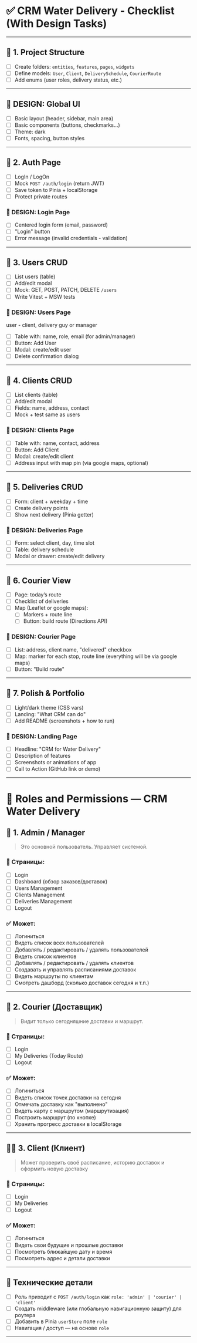 # ✅ CRM Water Delivery - Checklist (With Design Tasks)

---

## 🧱 1. Project Structure
- [ ] Create folders: `entities`, `features`, `pages`, `widgets`
- [ ] Define models: `User`, `Client`, `DeliverySchedule`, `CourierRoute`
- [ ] Add enums (user roles, delivery status, etc.)

---

## 🎨 DESIGN: Global UI
- [ ] Basic layout (header, sidebar, main area)
- [ ] Basic components (buttons, checkmarks...)
- [ ] Theme: dark
- [ ] Fonts, spacing, button styles

---

## 🔐 2. Auth Page
- [ ] LogIn / LogOn
- [ ] Mock `POST /auth/login` (return JWT)
- [ ] Save token to Pinia + localStorage
- [ ] Protect private routes

### 🎨 DESIGN: Login Page
- [ ] Centered login form (email, password)
- [ ] "Login" button
- [ ] Error message (invalid credentials - validation)

---

## 👥 3. Users CRUD
- [ ] List users (table)
- [ ] Add/edit modal
- [ ] Mock: GET, POST, PATCH, DELETE `/users`
- [ ] Write Vitest + MSW tests

### 🎨 DESIGN: Users Page
user - client, delivery guy or manager
- [ ] Table with: name, role, email (for admin/manager)
- [ ] Button: Add User
- [ ] Modal: create/edit user
- [ ] Delete confirmation dialog

---

## 🏢 4. Clients CRUD
- [ ] List clients (table)
- [ ] Add/edit modal
- [ ] Fields: name, address, contact
- [ ] Mock + test same as users

### 🎨 DESIGN: Clients Page
- [ ] Table with: name, contact, address
- [ ] Button: Add Client
- [ ] Modal: create/edit client
- [ ] Address input with map pin (via google maps, optional)

---

## 🚚 5. Deliveries CRUD
- [ ] Form: client + weekday + time
- [ ] Create delivery points
- [ ] Show next delivery (Pinia getter)

### 🎨 DESIGN: Deliveries Page
- [ ] Form: select client, day, time slot
- [ ] Table: delivery schedule
- [ ] Modal or drawer: create/edit delivery

---

## 🧭 6. Courier View
- [ ] Page: today’s route
- [ ] Checklist of deliveries
- [ ] Map (Leaflet or google maps):
  - [ ] Markers + route line
  - [ ] Button: build route (Directions API)

### 🎨 DESIGN: Courier Page
- [ ] List: address, client name, "delivered" checkbox
- [ ] Map: marker for each stop, route line (everything will be via google maps)
- [ ] Button: "Build route"

---

## 🎨 7. Polish & Portfolio
- [ ] Light/dark theme (CSS vars)
- [ ] Landing: "What CRM can do"
- [ ] Add README (screenshots + how to run)

### 🎨 DESIGN: Landing Page
- [ ] Headline: "CRM for Water Delivery"
- [ ] Description of features
- [ ] Screenshots or animations of app
- [ ] Call to Action (GitHub link or demo)

---

# 🔐 Roles and Permissions — CRM Water Delivery

## 👤 1. Admin / Manager

> Это основной пользователь. Управляет системой.

### 📄 Страницы:
- [ ] Login
- [ ] Dashboard (обзор заказов/доставок)
- [ ] Users Management
- [ ] Clients Management
- [ ] Deliveries Management
- [ ] Logout

### ✅ Может:
- [ ] Логиниться
- [ ] Видеть список всех пользователей
- [ ] Добавлять / редактировать / удалять пользователей
- [ ] Видеть список клиентов
- [ ] Добавлять / редактировать / удалять клиентов
- [ ] Создавать и управлять расписаниями доставок
- [ ] Видеть маршруты по клиентам
- [ ] Смотреть дашборд (сколько доставок сегодня и т.п.)

---

## 🚚 2. Courier (Доставщик)

> Видит только сегодняшние доставки и маршрут.

### 📄 Страницы:
- [ ] Login
- [ ] My Deliveries (Today Route)
- [ ] Logout

### ✅ Может:
- [ ] Логиниться
- [ ] Видеть список точек доставки на сегодня
- [ ] Отмечать доставку как "выполнено"
- [ ] Видеть карту с маршрутом (маршрутизация)
- [ ] Построить маршрут (по кнопке)
- [ ] Хранить прогресс доставки в localStorage

---

## 🧑‍💼 3. Client (Клиент)

> Может проверить своё расписание, историю доставок и оформить новую доставку

### 📄 Страницы:
- [ ] Login
- [ ] My Deliveries
- [ ] Logout

### ✅ Может:
- [ ] Логиниться
- [ ] Видеть свои будущие и прошлые доставки
- [ ] Посмотреть ближайшую дату и время
- [ ] Посмотреть адрес и детали доставки

---

## 📌 Технические детали

- [ ] Роль приходит с `POST /auth/login` как `role: 'admin' | 'courier' | 'client'`
- [ ] Создать middleware (или глобальную навигационную защиту) для роутера
- [ ] Добавить в Pinia `userStore` поле `role`
- [ ] Навигация / доступ — на основе `role`

---